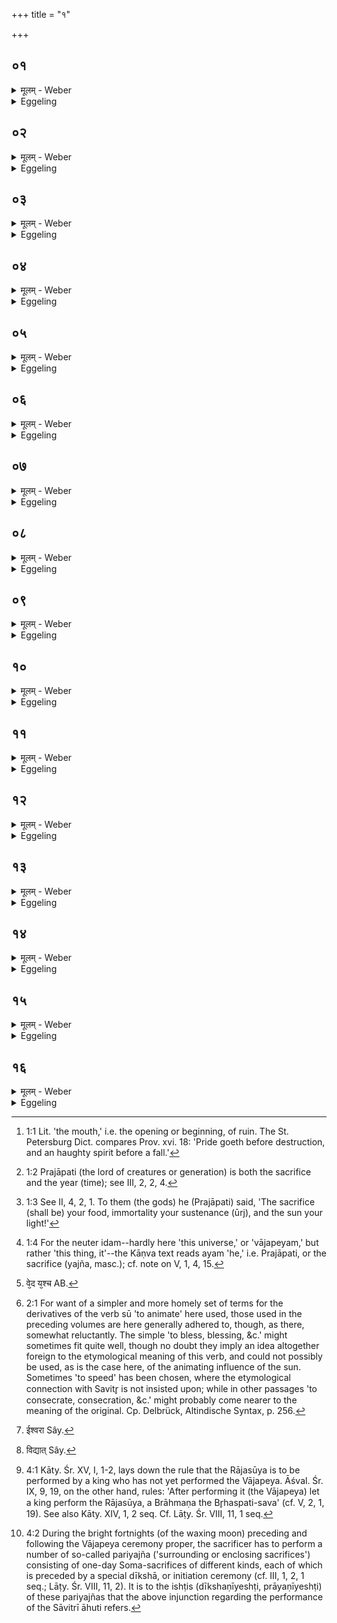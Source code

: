 +++
title = "१"

+++

##  ०१
<details><summary>मूलम् - Weber</summary>

देवा᳘श्च वा अ᳘सुराश्च॥  
उभ᳘ये प्राजापत्याः᳘ पस्पृधिरे ततो᳘ ऽसुरा अतिमाने᳘नैव क᳘स्मिन्नु᳘ वयं᳘ जुहुयामे᳘ति स्वे᳘ष्वेॗवाॗस्येषु जु᳘ह्वतश्चेरुॗस्ते ऽतिमाने᳘नैव प᳘राबभूवुस्त᳘स्मान्ना᳘तिमन्येत पराभव᳘स्य हैतन्मु᳘खं य᳘दतिमानः᳟॥
</details>

<details><summary>Eggeling</summary>

1. Once upon a time the gods and the Asuras, both of them sprung from Prajāpati, strove together. And the Asuras, even through arrogance, thinking, 'Unto whom, forsooth, should we make offering?' went on offering into their own mouths. They came to naught, even through arrogance: wherefore let no one be arrogant, for verily arrogance is the cause [^egg_28] of ruin.

[^egg_28]: 1:1 Lit. 'the mouth,' i.e. the opening or beginning, of ruin. The St. Petersburg Dict. compares Prov. xvi. 18: 'Pride goeth before destruction, and an haughty spirit before a fall.'
</details>

##  ०२
<details><summary>मूलम् - Weber</summary>

अ᳘थ देवाः᳟॥  
अॗन्यो ऽन्य᳘स्मिन्नेव जु᳘ह्वतश्चेरुस्ते᳘भ्यः प्रजा᳘पतिरात्मा᳘नम् प्र᳘ददौ यज्ञो᳘ हैषामास यज्ञो हि᳘ देवा᳘नाम᳘न्नम्॥
</details>

<details><summary>Eggeling</summary>

2. But the gods went on making offerings unto one another. Prajāpati gave himself up to them: thus the sacrifice [^egg_29] became theirs; and indeed the sacrifice is the food of the gods [^egg_30].

[^egg_29]: 1:2 Prajāpati (the lord of creatures or generation) is both the sacrifice and the year (time); see III, 2, 2, 4.

[^egg_30]: 1:3 See II, 4, 2, 1. To them (the gods) he (Prajāpati) said, 'The sacrifice (shall be) your food, immortality your sustenance (ūrj), and the sun your light!'
</details>

##  ०३
<details><summary>मूलम् - Weber</summary>

ते᳘ होचुः॥  
क᳘स्य न इद᳘म् भविष्यती᳘ति ते म᳘म ममे᳘त्येव न᳘ सम्पादयां᳘ चक्रुस्ते हा᳘सम्पाद्योचुराजि᳘मेॗवास्मि᳘न्नजामहै स यो᳘ न उज्जेष्य᳘ति त᳘स्य न इद᳘म् भविष्यती᳘ति तथे᳘ति त᳘स्मिन्नाजि᳘माजन्त॥
</details>

<details><summary>Eggeling</summary>

3. They then spake, 'To which of us shall this [^egg_31] belong?' They did not agree together, saying,

[^egg_31]: 1:4 For the neuter idam--hardly here 'this universe,' or 'vājapeyam,'  but rather 'this thing, it'--the Kāṇva text reads ayam 'he,' i.e. Prajāpati, or the sacrifice (yajña, masc.); cf. note on V, 1, 4, 15.

 'To me! to me!' Not being agreed, they said, 'Let us run a race for it: whichever of us shall win, to him it shall belong!'--'So be it!' so they ran a race for it.
</details>

##  ०४
<details><summary>मूलम् - Weber</summary>

स बृ᳘हस्प᳘तिः॥  
सविता᳘रमेव᳘ प्रसवायो᳘पाधावत्सविता वै᳘ देवा᳘नाम् प्रसविते᳘दम् मे प्र᳘सुव त्व᳘त्प्रसूत इदमु᳘ज्जयानी᳘ति त᳘दस्मै सविता᳘ प्रसविता प्रा᳘सुवत्त᳘त्सवितृ᳘प्रसूत उ᳘दजयत्स᳘ इदᳫं स᳘र्वमभवत्स᳘ इदᳫं स᳘र्वमु᳘दजयत्प्रजा᳘पतिॗᳫंॗ ह्युद᳘जयत्स᳘र्वमुॗ ह्येॗवेद᳘म् प्रजा᳘पतिस्ते᳘नेॗष्ट्वैता᳘मेॗवोर्ध्वां दिशमु᳘दक्रामत्त᳘स्माद्य᳘श्च वे᳘द य᳘श्चॗ [^wbr_1] नैॗषोर्ध्वा बृ᳘हस्प᳘तेर्दिगि᳘त्येॗवाहुः॥  

[^wbr_1]: वे᳘द य᳘श्च AB.
</details>

<details><summary>Eggeling</summary>

4. Then Br̥haspati hasted up to Savitr̥ for his impulsion [^egg_32],--Savitr̥ being the impeller (prasavitr̥) among the gods--saying, 'Impel this for me, (so that) impelled by thee, I may win this!' Then Savitr̥, as the impeller, impelled it for him, and impelled by Savitr̥, he won: he became everything here, he won everything here; for he won Prajāpati, and Prajāpati (the lord of creatures and procreation) indeed is everything here. By offering therewith he (Br̥haspati) ascended to that upper region. Therefore who so knoweth, and who so knoweth not,--they say, 'That upper region belongeth to Br̥haspati.'

[^egg_32]: 2:1 For want of a simpler and more homely set of terms for the derivatives of the verb sū 'to animate' here used, those used in the preceding volumes are here generally adhered to, though, as there, somewhat reluctantly. The simple 'to bless, blessing, &c.' might sometimes fit quite well, though no doubt they imply an idea altogether foreign to the etymological meaning of this verb, and could not possibly be used, as is the case here, of the animating influence of the sun. Sometimes 'to speed' has been chosen, where the etymological connection with Savitr̥ is not insisted upon; while in other passages 'to consecrate, consecration, &c.' might probably come nearer to the meaning of the original. Cp. Delbrück, Altindische Syntax, p. 256.
</details>

##  ०५
<details><summary>मूलम् - Weber</summary>

तद्ये᳘ ह स्म पुरा᳘ वाजपे᳘येन य᳘जन्ते॥  
एता᳘ᳫं᳘ ह स्मैॗवोर्ध्वा दि᳘शमु᳘त्क्रामन्ति त᳘त औ᳘पाविनैव᳘ जानश्रुतेये᳘न प्रत्य᳘वरूढं त᳘तो ऽर्वाची᳘नम् प्रत्य᳘वरोहन्ति॥
</details>

<details><summary>Eggeling</summary>

5. Thus they who of old used to offer the Vājapeya, ascended to that upper region. From there Aupāvi Jānaśruteya descended again: thenceforward (all men) descend again.
</details>

##  ०६
<details><summary>मूलम् - Weber</summary>

तेने᳘न्द्रो ऽयजत॥  
स᳘ इदᳫं स᳘र्वमभवत्स᳘ इदᳫं स᳘र्वमु᳘दजयत्प्रजा᳘पतिॗᳫंॗ ह्युद᳘जयत्स᳘र्वमुॗ ह्येॗवेद᳘म् प्रजा᳘पतिस्ते᳘नेॗष्ट्वैता᳘मेॗवोर्ध्वां दि᳘शमु᳘दक्रामत्॥
</details>

<details><summary>Eggeling</summary>

6. Indra offered that (Vājapeya),--he became everything here, he won everything here; for he won Prajāpati, and Prajāpati  is everything here: by offering therewith he ascended to that upper region.
</details>

##  ०७
<details><summary>मूलम् - Weber</summary>

तद्ये᳘ ह स्म पुरा᳘ वाजपे᳘येन य᳘जन्ते॥  
एता᳘ᳫं᳘ ह स्मैॗवोर्ध्वां दि᳘शमु᳘त्क्रामन्ति त᳘त औ᳘पाविनैव᳘ जानश्रुतेये᳘न प्रत्य᳘वरूढं त᳘तो ऽर्वाची᳘नम् प्रत्य᳘वरोहन्ति॥
</details>

<details><summary>Eggeling</summary>

7. Thus they who of old used to offer the Vājapeya, ascended to that upper region. From there Aupāvi Jānaśruteya descended' again: thenceforward (all men) descend again.
</details>

##  ०८
<details><summary>मूलम् - Weber</summary>

स यो᳘ वाजपे᳘येन य᳘जते॥  
स᳘ इदᳫं स᳘र्वम् भवति स᳘ इदᳫं स᳘र्वमु᳘ज्जयति प्रजा᳘पतिॗᳫंॗ ह्युज्ज᳘यति स᳘र्वमुॗ ह्येॗवेद᳘म् प्रजा᳘पतिः॥
</details>

<details><summary>Eggeling</summary>

8. And whosoever offers the Vājapeya, he becomes everything here, he wins everything here; for he wins Prajāpati, and Prajāpati indeed is everything here.
</details>

##  ०९
<details><summary>मूलम् - Weber</summary>

त᳘दाहुः॥  
न᳘ वाजपे᳘येन यजे᳘त स᳘र्वं वा᳘ एष᳘ इदमु᳘ज्जयति यो᳘ वाजपे᳘येन य᳘जते प्रजा᳘पतिॗᳫंॗ ह्युज्ज᳘यति स᳘र्वमुॗ ह्येॗवेदम् प्रजा᳘पतिः स᳘ इह न किं᳘ चन प᳘रिशिनष्टि त᳘स्येश्वरः᳘ [^wbr_2] प्रजा पा᳘पीयसी भ᳘वितोरि᳘ति॥  

[^wbr_2]: ईश्वरा Sây.
</details>

<details><summary>Eggeling</summary>

9. Here now they say, 'One must not offer the Vājapeya; for he who offers the Vājapeya wins everything here,--for he wins Prajāpati, and Prajāpati is everything here,--he leaves nothing remaining here: his people (or offspring) is like to become worse (off).'
</details>

##  १०
<details><summary>मूलम् - Weber</summary>

त᳘दु वै य᳘जेतैव᳟॥  
य᳘ एव᳘मेतं᳘ यज्ञं᳘ कॢप्तं᳘ विद्यु᳘रृक्तो᳘ [^wbr_3] यजुष्टः᳘ सामतो ये᳘ प्रज᳘ज्ञयस्त᳘ एनं याजयेयुरेषा᳘ हॗ त्वेत᳘स्य यज्ञ᳘स्य स᳘मृद्धिर्य᳘देनं विद्वा᳘ᳫं᳘सो याज᳘यन्ति त᳘स्मादु य᳘जेतैव᳟॥  

[^wbr_3]: विद्यात् Sây.
</details>

<details><summary>Eggeling</summary>

10. Let him none the less sacrifice: whatever (priests) thus know that sacrifice properly, in respect of the Ric, the Yajus, and the Sāman, and such as are proficient, let them assist him in offering it; for verily this is the perfection of that sacrifice, when wise (priests) assist him in offering it: let him therefore sacrifice by all means.
</details>

##  ११
<details><summary>मूलम् - Weber</summary>

स वा᳘ एष᳘ ब्राह्मण᳘स्यैव यज्ञः᳟॥  
य᳘देनेन बृ᳘हस्प᳘तिर᳘यजत ब्र᳘ह्म हि बृ᳘हस्प᳘तिर्ब्र᳘ह्म हि᳘ ब्राह्मणो᳘ ऽथो राजन्य᳘स्य य᳘देनेनेन्द्रो᳘ ऽयजत क्षत्रᳫं ही᳘न्द्रं क्षत्रं᳘ राजन्यः᳟॥
</details>

<details><summary>Eggeling</summary>

11. Now truly this (the Vājapeya) is the Brāhmaṇa's own sacrifice, inasmuch as Br̥haspati (the lord of prayer and devotion) performed it; for Br̥haspati is the Brahman (priesthood, or priestly dignity), and the Brāhmaṇa is the Brahman. And it is also that of the Rājanya, inasmuch as Indri performed it; for Indra is the Kshatra (nobility, or ruling power), and the Rājanya is the Kshatra.
</details>

##  १२
<details><summary>मूलम् - Weber</summary>

रा᳘ज्ञ एव᳘ राजसू᳘यम्॥  
रा᳘जा वैॗ राजसू᳘येनेष्ट्वा᳘ भवति न वै᳘ ब्राह्मणो᳘ राज्याया᳘लम᳘वरं वै᳘ राजसू᳘यम् प᳘रं वाजपे᳘यम्॥
</details>

<details><summary>Eggeling</summary>

12. To the king (rājan) doubtless belongs the Rājasūya; for by offering the Rājasūya he becomes king; and unsuited for kingship is the Brāhmaṇa. And, moreover, the Rājasūya is the lower, and the Vājapeya the higher (sacrifice).
</details>

##  १३
<details><summary>मूलम् - Weber</summary>

रा᳘जा वै᳘ राजसू᳘येनेष्ट्वा᳘ भवति॥  
सम्रा᳘ङ्वाजपे᳘येना᳘वरᳫं हि᳘ राज्यम् प᳘रᳫं सा᳘म्राज्यं काम᳘येत वै रा᳘जा सम्राड् भ᳘वितुम᳘वरᳫं हि᳘ राज्यम् प᳘रᳫं सा᳘म्राज्यं न᳘ सम्रा᳘ट्कामयेत रा᳘जा भवितुम᳘वरᳫं हि᳘ राज्यम् प᳘रᳫं सा᳘म्राज्यम्॥
</details>

<details><summary>Eggeling</summary>

13. For by offering the Rājasūya [^egg_33] he becomes king, and by the Vājapeya (he becomes) emperor (samrāj); and the office of king is the lower, and that of emperor the higher: a king might indeed wish to become emperor, for the office of king is the lower, and that of emperor the higher; but the emperor would not wish to become king, for the office of king is the lower, and that of emperor the higher.

[^egg_33]: 4:1 Kāty. Śr. XV, I, 1-2, lays down the rule that the Rājasūya is to be performed by a king who has not yet performed the Vājapeya. Āśval. Śr. IX, 9, 19, on the other hand, rules: 'After performing it (the Vājapeya) let a king perform the Rājasūya, a Brāhmaṇa the Br̥haspati-sava' (cf. V, 2, 1, 19). See also Kāty. XIV, 1, 2 seq. Cf. Lāṭy. Śr. VIII, 11, 1 seq.
</details>

##  १४
<details><summary>मूलम् - Weber</summary>

स यो᳘ वाजपे᳘येनेष्ट्वा᳘ सम्राड् भ᳘वति॥  
स इदᳫं स᳘र्वᳫं सं᳘वृङ्क्ते स क᳘र्मणः-कर्मणः पुर᳘स्तादेता᳘ᳫं᳘ सावित्रीमा᳘हुतिं जुहोति दे᳘व सवितः प्र᳘सुव यज्ञम् प्र᳘सुव यज्ञ᳘पतिम् भ᳘गाये᳘ति॥
</details>

<details><summary>Eggeling</summary>

14. Thus that (king) who, by performing the Vājapeya, becomes emperor, possesses himself of everything here. Previously to each performance (of an ishṭi [^egg_34]) he offers that oblation to Savitr̥ (the sun), with the text, 'O divine Savitr̥, impel (prosper) the sacrifice, impel Prajāpati for his portion!'

[^egg_34]: 4:2 During the bright fortnights (of the waxing moon) preceding and following the Vājapeya ceremony proper, the sacrificer has to perform a number of so-called pariyajña ('surrounding or enclosing sacrifices') consisting of one-day Soma-sacrifices of different kinds, each of which is preceded by a special dīkshā, or initiation ceremony (cf. III, 1, 2, 1 seq.; Lāṭy. Śr. VIII, 11, 2). It is to the ishṭis (dīkshaṇīyeshṭi, prāyaṇīyeshṭi) of these pariyajñas that the above injunction regarding the performance of the Sāvitrī āhuti refers.
</details>

##  १५
<details><summary>मूलम् - Weber</summary>

तद्य᳘थैॗवादो बृ᳘हस्प᳘तिः॥  
सविता᳘रम् प्रसवा᳘योपा᳘धावत्सविता वै᳘ देवा᳘नाम् प्रसविॗतेद᳘म् मे प्र᳘सुव त्व᳘त्प्रसूत इदमु᳘ज्जयानी᳘ति त᳘दस्मै सविता᳘ प्रसविता प्रा᳘सुवत्त᳘त्सवितृ᳘प्रसूत उद᳘जयदेव᳘मेॗव᳘इष᳘ एत᳘त्सविता᳘रमेव᳘ प्रसवायो᳘पधावति सविता वै᳘ देवा᳘नाम् प्रसविॗतेद᳘म् मे प्र᳘सुव त्व᳘त्प्रसूत इदमु᳘ज्जयानी᳘ति त᳘दस्मै सविता᳘ प्रसविता प्र᳘सौति त᳘त्सवितृ᳘प्रसूत उ᳘ज्जयति॥
</details>

<details><summary>Eggeling</summary>

15. And even as then Br̥haspati hasted up to Savitr̥ for his impulsion Savitr̥ being the impeller among the gods--saying, 'Impel this for me, (so that) impelled by thee I may win it!' and Savitr̥, as the impeller, impelled it for him; and impelled by Savitr̥ he won it; even so does this (sacrificing king) now haste up to Savitr̥ for his impulsion--Savitr̥ being the impeller among the gods--saying, 'Impel this for me: may I win it, impelled by thee!' and Savitr̥, as the impeller, impels it for him, and he wins it impelled by Savitr̥.
</details>

##  १६
<details><summary>मूलम् - Weber</summary>

त᳘स्मादाह॥  
दे᳘व सवितः प्र᳘सुव यज्ञम् प्र᳘सुव यज्ञ᳘पतिम् भ᳘गाय दिव्यो᳘ गन्धर्वः᳘ केतपूः के᳘तं नः पुनातु वाचस्प᳘तिर्वा᳘जं नः स्वदतु स्वाहे᳘ति प्रजा᳘पतिर्वै᳘ वाचस्प᳘तिर᳘न्नं वा᳘जः प्रजा᳘पतिर्न इद᳘मद्या᳘न्नᳫं स्वदत्वि᳘त्येॗवैत᳘दाह स᳘ एता᳘मेवा᳘हुतिं जुहोत्या᳘ श्वःसुत्या᳘या एतद्ध्य᳘स्यैतत्कर्मा᳘रब्धम् भ᳘वति प्र᳘सन्न एतं᳘ यज्ञ᳘म् भवति॥
</details>
<details><summary>Eggeling</summary>

16. Wherefore he says (Vāj. S. IX, 1), 'God Savitr̥, speed the sacrifice, speed the lord of sacrifice unto his portion! May the heavenly. thought-cleansing Gandharva cleanse our thought! May the Lord of Speech render our meat palatable, hail!' For the Lord of Speech is Prajāpati, and meat means food: 'May Prajāpati this day make palatable this our food!' thus he thereby says. This same oblation he offers till the day before the Soma-feast, for thus that performance of his has been commenced; and he (Savitr̥, the Sun) becomes serene during that sacrifice.
</details>

